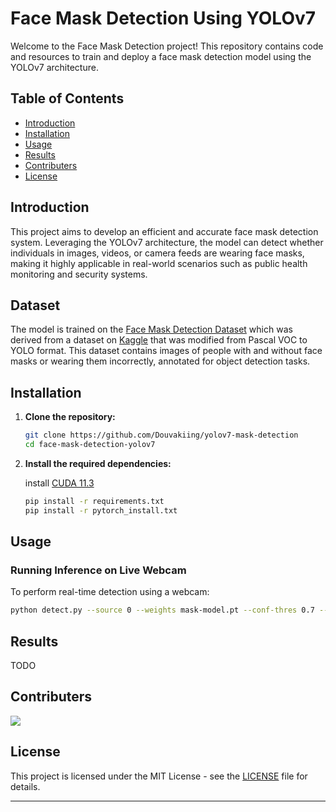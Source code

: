 # Face Mask Detection Using YOLOv7

Welcome to the Face Mask Detection project! This repository contains code and resources to train and deploy a face mask detection model using the YOLOv7 architecture.

## Table of Contents
- [Introduction](#introduction)
- [Installation](#installation)
- [Usage](#usage)
- [Results](#results)
- [Contributers](#contributers)
- [License](#license)

## Introduction
This project aims to develop an efficient and accurate face mask detection system. Leveraging the YOLOv7 architecture, the model can detect whether individuals in images, videos, or camera feeds are wearing face masks, making it highly applicable in real-world scenarios such as public health monitoring and security systems.

## Dataset
The model is trained on the [Face Mask Detection Dataset](https://drive.google.com/file/d/1khxkAyETVO7QXlDNlbVFybsIupSAb2Ha/view?usp=sharing) which was derived from a dataset on [Kaggle](https://www.kaggle.com/datasets/andrewmvd/face-mask-detection?resource=download) that was modified from Pascal VOC to YOLO format. This dataset contains images of people with and without face masks or wearing them incorrectly, annotated for object detection tasks.

## Installation
1. **Clone the repository:**
    ```bash
    git clone https://github.com/Douvakiing/yolov7-mask-detection
    cd face-mask-detection-yolov7
    ```

2. **Install the required dependencies:**

   install [CUDA 11.3](https://developer.nvidia.com/cuda-11.3.0-download-archive)


    ```bash
    pip install -r requirements.txt
    pip install -r pytorch_install.txt
    ```
    
## Usage

### Running Inference on Live Webcam
To perform real-time detection using a webcam:

```bash
python detect.py --source 0 --weights mask-model.pt --conf-thres 0.7 --img-size 640 --view-img --no-trace
```

## Results
TODO

## Contributers
<a href="https://github.com/Douvakiing/yolov7-mask-detection/graphs/contributors">
  <img src="https://contrib.rocks/image?repo=Douvakiing/yolov7-mask-detection" />
</a>

## License
This project is licensed under the MIT License - see the [LICENSE](LICENSE) file for details.

---
